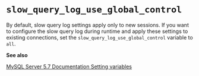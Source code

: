 # `slow_query_log_use_global_control`

By default, slow query log settings apply only to new sessions.  If you want to
configure the slow query log during runtime and apply these settings to existing
connections, set the `slow_query_log_use_global_control` variable to `all`.

**See also**

[MySQL Server 5.7 Documentation Setting variables](https://dev.mysql.com/doc/refman/5.7/en/set-variable.html)
